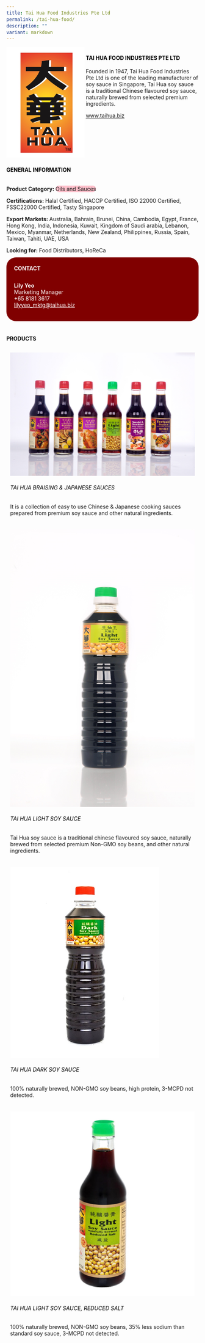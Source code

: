```yaml
---
title: Tai Hua Food Industries Pte Ltd
permalink: /tai-hua-food/
description: ""
variant: markdown
---
```

<div class="flex-paragraph">
	<div style="display: flex; flex-wrap: wrap;" class="flex-container">
		<div style="flex: 1 1 40%; display: block;" class="card sgds">
			<img src="/images/Tai%20Hua%20Food/tai_hua_food_logo.jpg">
		</div>
		<div style="flex: 1 1 58%; display: block; margin-left: 3px" class="card-sgds">
			<h4 style="text-transform: uppercase; color: black;"><b>Tai Hua Food Industries Pte Ltd</b></h4>
			<p>Founded in 1947, Tai Hua Food Industries Pte Ltd is one of the leading manufacturer of soy sauce in Singapore, Tai Hua soy sauce is a traditional Chinese flavoured soy sauce, naturally brewed from selected premium ingredients.</p>
			<p><a target="_blank" href="https://www.taihua.biz">www.taihua.biz</a></p>
		</div>
	</div>
</div>

<h4 style="text-transform: uppercase; color: black;">
	<b>General Information</b>
</h4>
<div style="display: flex; flex-wrap: wrap;" class="flex-container">
	<div style="flex: 1 1 65%; display: block; align-self: stretch" class="card sgds">
		<div class="flex-paragraph">
			<p>
				<b>Product Category: </b>
				<span style="background-color: pink; border-radius: 10px;">Oils and Sauces</span>
			</p>
			<p>
				<b>Certifications: </b>Halal Certified, HACCP Certified, ISO 22000 Certified, FSSC22000 Certified, Tasty Singapore
			</p>
			<p>
				<b>Export Markets: </b>Australia, Bahrain, Brunei, China, Cambodia, Egypt, France, Hong Kong, India, Indonesia, Kuwait, Kingdom of Saudi arabia, Lebanon, Mexico, Myanmar, Netherlands, New Zealand, Philippines, Russia, Spain, Taiwan, Tahiti, UAE, USA
			</p>
			<p style="margin-bottom: 10px;">
				<b>Looking for: </b>Food Distributors, HoReCa
			</p>
		</div>
	</div>
	<div style="flex: 1 1 35%; padding: 10px; display: block; background-color: maroon; border-radius: 25px; align-self: center;" class="card sgds">
		<h4 style="color: white; margin-top: 10px; margin-left: 10px;">CONTACT</h4>
		<div class="flex-paragraph">
			<p style="padding: 10px; color: white;">
				<b>Lily Yeo</b>
				<br>Marketing Manager<br>+65 8181 3617<br>
				<a style="color: white;" href="mailto:lilyyeo_mktg@taihua.biz">lilyyeo_mktg@taihua.biz</a>
			</p>
		</div>
	</div>
</div>
<br>
<h4 style="text-transform: uppercase; color: black;">
	<b>Products</b>
</h4>
<div style="display: flex; flex-wrap: wrap;">
	<div style="flex: 1 1 47%; margin: 10px; display: block;" class="card sgds">
		<div style="display: block;" class="flex-image">
			<img src="/images/Tai%20Hua%20Food/tai_hua_food_product_01.jpg">
		</div>
		<div class="flex-paragraph">
			<h6 style="text-transform: uppercase; color: black;">Tai Hua Braising &amp; Japanese Sauces</h6>
			<p>It is a collection of easy to use Chinese &amp; Japanese cooking sauces prepared from premium soy sauce and other natural ingredients.</p>
		</div>
	</div>
	<div style="flex: 1 1 47%; margin: 10px; display: block;" class="card sgds">
		<div style="display: block;" class="flex-image">
			<img src="/images/Tai%20Hua%20Food/tai_hua_food_product_02.jpg">
		</div>
		<div class="flex-paragraph">
			<h6 style="text-transform: uppercase; color: black;">Tai Hua Light Soy Sauce</h6>
			<p>Tai Hua soy sauce is a traditional chinese flavoured soy sauce, naturally brewed from selected premium Non-GMO soy beans, and other natural ingredients.</p>
		</div>
	</div>
	<div style="flex: 1 1 47%; margin: 10px; display: block;" class="card sgds">
		<div style="display: block;" class="flex-image">
			<img src="/images/Tai%20Hua%20Food/tai_hua_food_product_03.jpg">
		</div>
		<div class="flex-paragraph">
			<h6 style="text-transform: uppercase; color: black;">Tai Hua Dark Soy Sauce</h6>
			<p>100% naturally brewed, NON-GMO soy beans, high protein, 3-MCPD not detected.</p>
		</div>
	</div>
	<div style="flex: 1 1 47%; margin: 10px; display: block;" class="card sgds">
		<div style="display: block;" class="flex-image">
			<img src="/images/Tai%20Hua%20Food/tai_hua_food_product_04.jpg">
		</div>
		<div class="flex-paragraph">
			<h6 style="text-transform: uppercase; color: black;">Tai Hua light soy sauce, reduced salt</h6>
			<p>100% naturally brewed, NON-GMO soy beans, 35% less sodium than standard soy sauce, 3-MCPD not detected.</p>
		</div>
	</div>
</div>